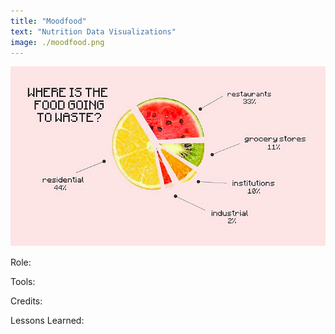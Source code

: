 ```yaml
---
title: "Moodfood"
text: "Nutrition Data Visualizations"
image: ./moodfood.png
---
```


![Hero](./moodfood.png)

Role:

Tools:

Credits:

Lessons Learned:

